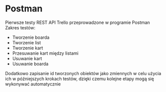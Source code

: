 # Postman
Pierwsze testy REST API Trello przeprowadzone w programie Postman
Zakres testów:
* Tworzenie boarda
* Tworzenie list
* Tworzenie kart
* Przesuwanie kart między listami
* Usuwanie kart
* Usuwanie boarda

Dodatkowo zapisanie id tworzonych obiektów jako zmiennych w celu użycia ich w późniejszych krokach testów, dzięki czemu kolejne etapy mogą się wykonywać automatycznie
